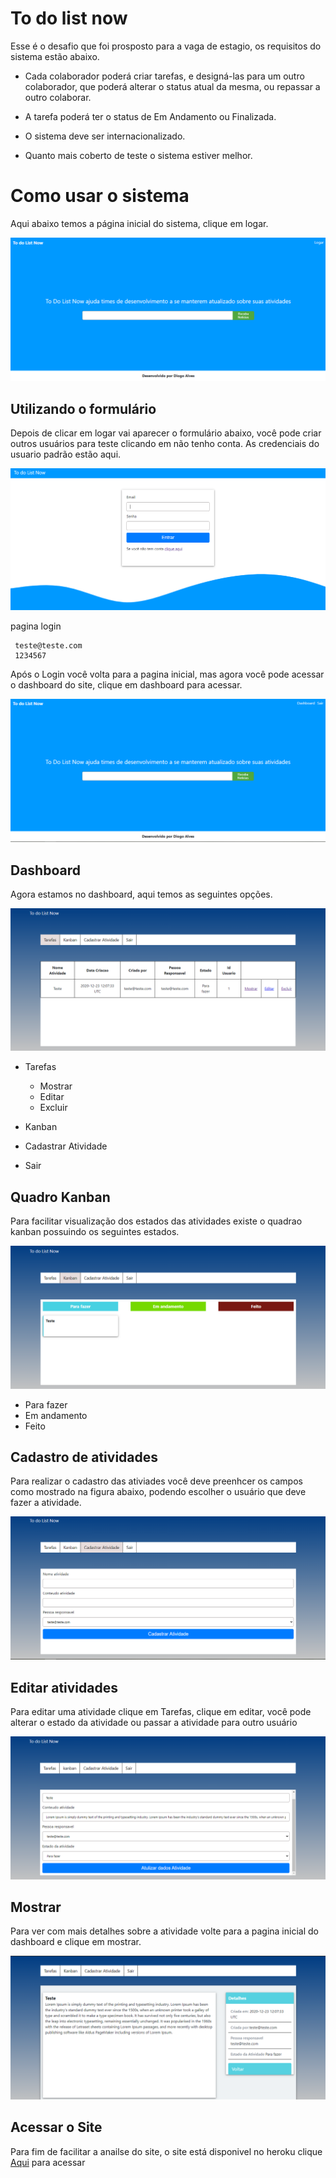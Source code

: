 # To do list now

Esse é o desafio que foi prosposto para a vaga de estagio, os requisitos do sistema estão abaixo.

* Cada colaborador poderá criar tarefas, e designá-las para um outro colaborador, que poderá alterar o status atual da mesma,
ou repassar a outro colaborar.

* A tarefa poderá ter o status de Em Andamento ou Finalizada.
* O sistema deve ser internacionalizado.
* Quanto mais coberto de teste o sistema estiver melhor.

# Como usar o sistema

Aqui abaixo temos a página inicial do sistema, clique em logar.

<img src="https://github.com/Diogoloiola/toDoList/blob/master/imagens/paginaInicia1.png">

## Utilizando o formulário

Depois de clicar em logar vai aparecer o formulário abaixo, você pode criar outros usuários para teste clicando em não tenho conta. As credenciais do usuario padrão estão aqui.

<img src="https://github.com/Diogoloiola/toDoList/blob/master/imagens/login.png">

pagina login

     teste@teste.com
     1234567

Após o Login você volta para a pagina inicial, mas agora você pode acessar o dashboard do site, clique em dashboard para acessar.

<img src="https://github.com/Diogoloiola/toDoList/blob/master/imagens/paginaInicia2.png">

## Dashboard

Agora estamos no dashboard, aqui temos as seguintes opções.

<img src="https://github.com/Diogoloiola/toDoList/blob/master/imagens/dashboard.png">

* Tarefas
  
   * Mostrar
   * Editar
   * Excluir
* Kanban
* Cadastrar Atividade
* Sair

## Quadro Kanban

Para facilitar visualização dos estados das atividades existe o quadrao kanban possuindo os seguintes estados.

<img src="https://github.com/Diogoloiola/toDoList/blob/master/imagens/kanaban.png">

* Para fazer
* Em andamento
* Feito 

## Cadastro de atividades
Para realizar o cadastro das ativiades você deve preenhcer os campos como mostrado na figura abaixo, podendo escolher o usuário que deve fazer a atividade.

<img src="https://github.com/Diogoloiola/toDoList/blob/master/imagens/cadastrarAtividade.png">

## Editar atividades
Para editar uma atividade clique em Tarefas, clique em editar, você pode alterar o estado da atividade ou passar a atividade para outro usuário

<img src="https://github.com/Diogoloiola/toDoList/blob/master/imagens/editar.png">

## Mostrar

Para ver com mais detalhes sobre a atividade volte para a pagina inicial do dashboard e clique em mostrar.

<img src="https://github.com/Diogoloiola/toDoList/blob/master/imagens/show.png">

## Acessar o Site

Para fim de facilitar a anailse do site, o site está disponivel no heroku clique <a href="https://testetodolistestagio.herokuapp.com/">Aqui</a> para acessar

